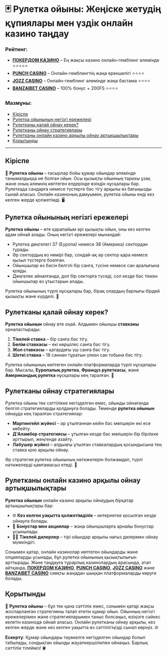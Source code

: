 # 🃏 Рулетка ойыны: Жеңіске жетудің құпиялары мен үздік онлайн казино таңдау

### Рейтинг:
- [**ПОКЕРДОМ КАЗИНО**](https://brandplay.link/Bxg7SC7H) – Ең жақсы казино онлайн-гемблинг әлемінде ⭐⭐⭐⭐⭐
- [**PUNCH CASINO**](https://betpunch1.com/d638d6d39) – Онлайн-гемблингтің жаңа ерекшелігі ⭐⭐⭐⭐
- [**JOZZ CASINO**](https://tk435zi5i9.com/alt/jozz/registration?e8250665e216213938eeaefaf3e61c0a) – Онлайн-гемблинг әлемінде жаңа бастама ⭐⭐⭐⭐
- [**BANZAIBET CASINO**](https://bnzstr009.com/e9rVJ) – 100% бонус + 200FS ⭐⭐⭐⭐

### Мазмұны:
- [Кіріспе](#кіріспе)
- [Рулетка ойынының негізгі ережелері](#рулетка-ойынының-негізгі-ережелері)
- [Рулетканы қалай ойнау керек?](#рулетканы-қалай-ойнау-керек)
- [Рулетканы ойнау стратегиялары](#рулетканы-ойнау-стратегиялары)
- [Рулетканы онлайн казино арқылы ойнау артықшылықтары](#рулетканы-онлайн-казино-арқылы-ойнау-артықшылықтары)
- [Қорытынды](#қорытынды)

---

## Кіріспе
🎲 **Рулетка ойыны** – ғасырлар бойы құмар ойындар әлемінде танымалдыққа ие болған ойын. Осы қызықты ойынның тарихы ұзақ және оның әлемнің көптеген елдерінде өзіндік нұсқалары бар. Рулеткада сандарға немесе түстерге бәс тігу арқылы өз бағыңызды сынай аласыз. Онлайн казиноның дамуымен, рулетка ойыны енді кез келген жерде қолжетімді. 🖥️

## Рулетка ойынының негізгі ережелері
**Рулетка ойыны** – өте қарапайым әрі қызықты ойын, оны кез келген адам ойнай алады. Оның негізгі ережелері мынандай:
- Рулетка дөңгелегі 37 (Еуропа) немесе 38 (Америка) сектордан тұрады.
- Әр сектордың өз нөмірі бар, сондай-ақ әр сектор қара немесе қызыл түстерге боялған.
- Ойыншылар өз бәсін белгілі бір санға, түсіне немесе сан аралығына қояды.
- Дөңгелек айналғанда, доп бір секторға түседі, сол кезде бәс тіккен ойыншылар өз ұтыстарын алады.

Рулетка ойынының түрлі нұсқалары бар, бірақ олардың барлығы бірдей қызықты және күрделі. 🎡

## Рулетканы қалай ойнау керек?
**Рулетка ойынын** ойнау өте оңай. Алдымен ойыншы **ставканы** орналастырады:
1. **Тікелей ставка** – бір санға бәс тігу.
2. **Бөлім ставкасы** – екі көршілес санға бәс тігу.
3. **Жол ставкасы** – қатардағы үш санға бәс тігу.
4. **Шеткі ставка** – 18 саннан тұратын үлкен сан тобына бәс тігу.
   
Рулетка ойынының көптеген онлайн платформаларда түрлі нұсқалары бар. Мысалы, **Еуропалық рулетка**, **Француз рулеткасы**, және **Американдық рулетка** нұсқалары кең таралған. 🎰

## Рулетканы ойнау стратегиялары
Рулетка ойыны тек сәттілікке негізделген емес, ойынды ойнағанда белгілі стратегияларды қолдануға болады. Төменде **рулетка ойынын** ойнауда кең таралған стратегиялар:
- **Мартингейл жүйесі** – әр ұтылғаннан кейін бәс мөлшерін екі есе көбейту.
- **Д'Аламбер стратегиясы** – ұтылған кезде бәс мөлшерін бір бірлікке арттырып, жеңгенде азайту.
- **Лабушер жүйесі** – алдыңғы ұтылған ставкалардың қосындысына тең ставка қою арқылы ойнау.
   
Әр стратегия рулетка ойынының нәтижелерін болжамдап, түрлі нәтижелерді қамтамасыз етеді. 🧠

## Рулетканы онлайн казино арқылы ойнау артықшылықтары
**Рулетка ойынын** онлайн казино арқылы ойнаудың бірқатар артықшылықтары бар:
- 🌐 **Кез келген уақытта қолжетімділік** – интернетке қосылған кезде ойнауға болады.
- 🎁 **Бонустар мен акциялар** – жаңа ойыншыларға арнайы бонустар ұсынылады.
- 🧑‍💻 **Тікелей дилерлер** – тірі ойындар арқылы нағыз дилермен ойнау мүмкіндігі.
   
Сонымен қатар, онлайн казинолар көптеген ойындарды және опцияларды ұсынады, бұл рулетка ойынының қызықтылығын арттырады. Және таңдауға тұрарлық казинолардың арасында, атап айтқанда, [**ПОКЕРДОМ КАЗИНО**](https://brandplay.link/Bxg7SC7H), [**PUNCH CASINO**](https://betpunch1.com/d638d6d39), [**JOZZ CASINO**](https://tk435zi5i9.com/alt/jozz/registration?e8250665e216213938eeaefaf3e61c0a) және [**BANZAIBET CASINO**](https://bnzstr009.com/e9rVJ) сияқты жаңадан шыққан платформаларды көруге болады.

## Қорытынды
🎉 **Рулетка ойыны** – бұл тек қана сәттілік емес, сонымен қатар жақсы жоспарланған стратегияны талап ететін құмар ойын. Ойынның негізгі ережелерімен және стратегияларымен таныс болсаңыз, өзіңізге сәйкес келетін казинода ойнай аласыз. Онлайн рулетканы ойнау арқылы, кез келген жерде және кез келген уақытта өз сәттілігіңізді сынап көріңіз. 🌐

**Ескерту**: Құмар ойындары тәуекелге негізделген ойындар болып табылады, сондықтан ойынды жауапкершілікпен ойнаңыз. Барлық сәттілік тілейміз! 🍀
